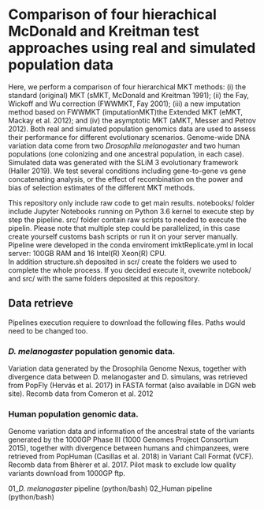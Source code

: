 # Comparison of four hierachical McDonald and Kreitman test approaches using real and simulated population data

Here, we perform a comparison of four hierarchical MKT methods: (i) the standard (original) MKT (sMKT, McDonald and Kreitman 1991); (ii) the Fay, Wickoff and Wu correction (FWWMKT, Fay 2001); (iii) a new imputation method based on FWWMKT (imputationMKT)the Extended MKT (eMKT, Mackay et al. 2012); and (iv) the asymptotic MKT (aMKT, Messer and Petrov 2012). Both real and simulated population genomics data are used to assess their performance for different evolutionary scenarios. Genome-wide DNA variation data come from two *Drosophila melanogaster* and two human populations (one colonizing and one ancestral population, in each case). Simulated data was generated with the SLiM 3 evolutionary framework (Haller ‎2019). We test several conditions including gene-to-gene vs gene concatenating analysis, or the effect of recombination on the power and bias of selection estimates of the different MKT methods.


This repository only include raw code to get main results. notebooks/ folder include Jupyter Notebooks running on Python 3.6 kernel to execute step by step the pipeline. src/ folder contain raw scripts to needed to execute the pipelin. Please note that multiple step could be parallelized, in this case create yourself customs bash scripts or run it on your server manually.  
Pipeline were developed in the conda enviroment imktReplicate.yml in local server: 100GB RAM and 16 Intel(R) Xeon(R) CPU.  
In addition structure.sh deposited in scr/ create the folders we used to complete the whole process. If you decided execute it, ovewrite notebook/ and src/ with the same folders deposited at this repository.

## Data retrieve

Pipelines execution requiere to download the following files. Paths would need to be changed too.

### *D. melanogaster* population genomic data.

Variation data generated by the Drosophila Genome Nexus, together with divergence data between D. melanogaster and D. simulans, was retrieved from PopFly (Hervás et al. 2017) in FASTA format (also available in DGN web site). Recomb data from Comeron et al. 2012

### Human population genomic data.

Genome variation data and information of the ancestral state of the variants generated by the 1000GP Phase III (1000 Genomes Project Consortium 2015), together with divergence between humans and chimpanzees, were retrieved from PopHuman (Casillas et al. 2018) in Variant Call Format (VCF). Recomb data from Bhèrer et al. 2017. Pilot mask to exclude low quality variants download from 1000GP ftp.

01_*D. melanogaster* pipeline (python/bash)
02_Human pipeline (python/bash)
